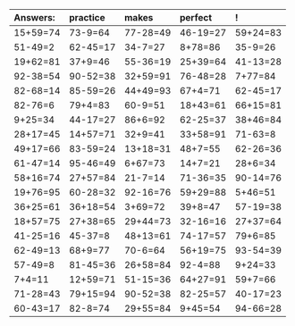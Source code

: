 | Answers: | practice | makes | perfect | ! |
| :--- | :--- | :--- | :--- | :--- |
| 15+59=74 | 73-9=64 | 77-28=49 | 46-19=27 | 59+24=83 | 
| 51-49=2 | 62-45=17 | 34-7=27 | 8+78=86 | 35-9=26 | 
| 19+62=81 | 37+9=46 | 55-36=19 | 25+39=64 | 41-13=28 | 
| 92-38=54 | 90-52=38 | 32+59=91 | 76-48=28 | 7+77=84 | 
| 82-68=14 | 85-59=26 | 44+49=93 | 67+4=71 | 62-45=17 | 
| 82-76=6 | 79+4=83 | 60-9=51 | 18+43=61 | 66+15=81 | 
| 9+25=34 | 44-17=27 | 86+6=92 | 62-25=37 | 38+46=84 | 
| 28+17=45 | 14+57=71 | 32+9=41 | 33+58=91 | 71-63=8 | 
| 49+17=66 | 83-59=24 | 13+18=31 | 48+7=55 | 62-26=36 | 
| 61-47=14 | 95-46=49 | 6+67=73 | 14+7=21 | 28+6=34 | 
| 58+16=74 | 27+57=84 | 21-7=14 | 71-36=35 | 90-14=76 | 
| 19+76=95 | 60-28=32 | 92-16=76 | 59+29=88 | 5+46=51 | 
| 36+25=61 | 36+18=54 | 3+69=72 | 39+8=47 | 57-19=38 | 
| 18+57=75 | 27+38=65 | 29+44=73 | 32-16=16 | 27+37=64 | 
| 41-25=16 | 45-37=8 | 48+13=61 | 74-17=57 | 79+6=85 | 
| 62-49=13 | 68+9=77 | 70-6=64 | 56+19=75 | 93-54=39 | 
| 57-49=8 | 81-45=36 | 26+58=84 | 92-4=88 | 9+24=33 | 
| 7+4=11 | 12+59=71 | 51-15=36 | 64+27=91 | 59+7=66 | 
| 71-28=43 | 79+15=94 | 90-52=38 | 82-25=57 | 40-17=23 | 
| 60-43=17 | 82-8=74 | 29+55=84 | 9+45=54 | 94-66=28 | 
